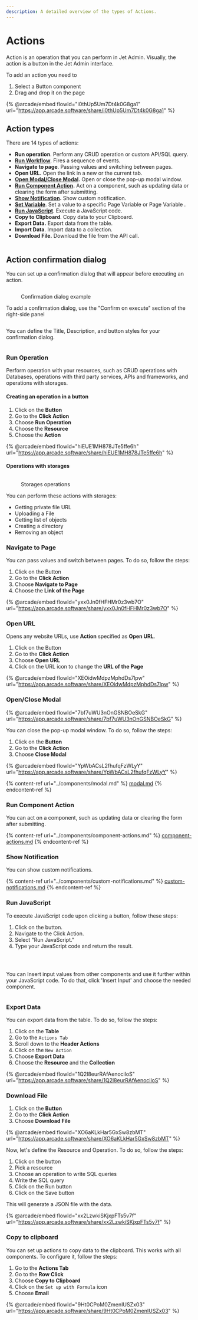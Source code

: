 ```yaml
---
description: A detailed overview of the types of Actions.
---
```


# Actions

Action is an operation that you can perform in Jet Admin. Visually, the action is a button in the Jet Admin interface.

To add an action you need to&#x20;

1. Select a Button component&#x20;
2. Drag and drop it on the page

{% @arcade/embed flowId="i0thUp5Um7Dt4k0G8ga1" url="https://app.arcade.software/share/i0thUp5Um7Dt4k0G8ga1" %}

## Action types

There are 14 types of actions:&#x20;

* **Run operation**. Perform any CRUD operation or custom API/SQL query.&#x20;
* [**Run Workflow**](../workflow/). Fires a sequence of events.
* **Navigate to page**. Passing values and switching between pages.
* **Open URL.** Open the link in a new or the current tab.
* [**Open Modal/Close Modal**](../components/modal.md)**.** Open or close the pop-up modal window.
* [**Run Component Action**](../components/component-actions.md)**.** Act on a component, such as updating data or clearing the form after submitting.
* [**Show Notification**](../components/custom-notifications.md)**.** Show custom notification.
* [**Set Variable**](../binding-and-values/temporary-and-stored-variables.md#set-a-variable). Set a value to a specific Page Variable or Page Variable .&#x20;
* [**Run JavaScript**](actions.md#run-javascript). Execute a JavaScript code.&#x20;
* **Copy to Clipboard**. Copy data to your Clipboard.&#x20;
* **Export Data.** Export data from the table.
* **Import Data**. Import data to a collection.&#x20;
* **Download File.** Download the file from the API call.

<div align="left">

<figure><img src="../../.gitbook/assets/image (923).png" alt=""><figcaption></figcaption></figure>

</div>

## Action confirmation dialog

You can set up a confirmation dialog that will appear before executing an action.

<figure><img src="../../.gitbook/assets/image (4) (1) (1).png" alt=""><figcaption><p>Confirmation dialog example</p></figcaption></figure>

To add a confirmation dialog, use the "Confirm on execute" section of the right-side panel

<figure><img src="../../.gitbook/assets/image (1) (1) (1) (1) (1) (1) (1) (1) (1) (1) (1).png" alt=""><figcaption></figcaption></figure>

You can define the Title, Description, and button styles for your confirmation dialog.

<figure><img src="../../.gitbook/assets/image (2) (1) (1) (1) (1) (1) (1).png" alt=""><figcaption></figcaption></figure>

### Run Operation

Perform operation with your resources, such as CRUD operations with Databases, operations with third party services, APIs and frameworks, and operations with storages.

#### Creating an operation in a button

1. Click on the **Button**
2. Go to the **Click Action**
3. Choose **Run Operation**
4. Choose the **Resource**
5. Choose the **Action**

{% @arcade/embed flowId="hiEUE1MH878JTe5ffe6h" url="https://app.arcade.software/share/hiEUE1MH878JTe5ffe6h" %}

#### Operations with storages

<figure><img src="../../.gitbook/assets/image (942).png" alt=""><figcaption><p>Storages operations</p></figcaption></figure>

You can perform these actions with storages:

* Getting private file URL
* Uploading a File
* Getting list of objects
* Creating a directory
* Removing an object

### Navigate to Page

You can pass values and switch between pages. To do so, follow the steps:

1. Click on the Button
2. Go to the **Click Action**
3. Choose **Navigate to Page**
4. Choose the **Link of the Page**

{% @arcade/embed flowId="yxx0Jn0fHFHMr0z3wb7O" url="https://app.arcade.software/share/yxx0Jn0fHFHMr0z3wb7O" %}

### Open URL

Opens any website URLs, use **Action** specified as **Open URL**.

1. Click on the Button
2. Go to the **Click Action**
3. Choose **Open URL**
4. Click on the URL icon to change the **URL of the Page**

{% @arcade/embed flowId="XEOidwMdpzMphdDs7lpw" url="https://app.arcade.software/share/XEOidwMdpzMphdDs7lpw" %}

### Open/Close Modal

{% @arcade/embed flowId="7bf7uWU3nOnGSNBOeSkG" url="https://app.arcade.software/share/7bf7uWU3nOnGSNBOeSkG" %}

You can close the pop-up modal window. To do so, follow the steps:

1. Click on the **Button**
2. Go to the **Click Action**
3. Choose **Close Modal**

{% @arcade/embed flowId="YpWbACsL2fhufqFzWLyY" url="https://app.arcade.software/share/YpWbACsL2fhufqFzWLyY" %}

{% content-ref url="../components/modal.md" %}
[modal.md](../components/modal.md)
{% endcontent-ref %}

### Run Component Action

You can act on a component, such as updating data or clearing the form after submitting.

{% content-ref url="../components/component-actions.md" %}
[component-actions.md](../components/component-actions.md)
{% endcontent-ref %}

### Show Notification

You can show custom notifications.

{% content-ref url="../components/custom-notifications.md" %}
[custom-notifications.md](../components/custom-notifications.md)
{% endcontent-ref %}

### Run JavaScript

To execute JavaScript code upon clicking a button, follow these steps:

1. Click on the button.
2. Navigate to the Click Action.
3. Select "Run JavaScript."
4. Type your JavaScript code and return the result.

<div align="left">

<figure><img src="../../.gitbook/assets/image (2) (1) (1) (1) (1).png" alt=""><figcaption></figcaption></figure>

</div>

<figure><img src="../../.gitbook/assets/image (1) (1) (1) (1) (1) (1) (1) (1) (1) (1).png" alt=""><figcaption></figcaption></figure>

\
You can Insert input values from other components and use it further within your JavaScript code. To do that, click 'Insert Input' and choose the needed component.

<figure><img src="../../.gitbook/assets/image (3) (1) (1) (1) (1).png" alt=""><figcaption></figcaption></figure>

### Export Data

You can export data from the table. To do so, follow the steps:

1. Click on the **Table**
2. Go to the `Actions Tab`
3. Scroll down to the **Header Actions**
4. Click on the `New Action`
5. Choose **Export Data**
6. Choose the **Resource** and the **Collection**

{% @arcade/embed flowId="1Q2l8eurRAfAenociloS" url="https://app.arcade.software/share/1Q2l8eurRAfAenociloS" %}

### Download File

1. Click on the **Button**
2. Go to the **Click Action**
3. Choose **Download File**

{% @arcade/embed flowId="XO6aKLkHar5GxSw8zbMT" url="https://app.arcade.software/share/XO6aKLkHar5GxSw8zbMT" %}

Now, let's define the Resource and Operation. To do so, follow the steps:

1. Click on the button
2. Pick a resource&#x20;
3. Choose an operation to write SQL queries
4. Write the SQL query
5. Click on the Run button
6. Click on the Save button

This will generate a JSON file with the data.

{% @arcade/embed flowId="xx2LzwkiSKjxpFTs5v7f" url="https://app.arcade.software/share/xx2LzwkiSKjxpFTs5v7f" %}

### Copy to clipboard

You can set up actions to copy data to the clipboard. This works with all components. To configure it, follow the steps:

1. Go to the **Actions Tab**
2. Go to the **Row Click**
3. Choose **Copy to Clipboard**&#x20;
4. Click on the `Set up with Formula` icon
5. Choose **Email**

{% @arcade/embed flowId="9Ht0CPoM0ZmenIUSZx03" url="https://app.arcade.software/share/9Ht0CPoM0ZmenIUSZx03" %}

